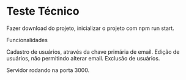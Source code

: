 # Teste Técnico

Fazer download do projeto, inicializar o projeto com npm run start.

Funcionalidades

Cadastro de usuários, através da chave primária de email.
Edição de usuários, não permitindo alterar email.
Exclusão de usuários.

Servidor rodando na porta 3000.
